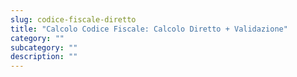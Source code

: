 ```yaml
---
slug: codice-fiscale-diretto
title: "Calcolo Codice Fiscale: Calcolo Diretto + Validazione"
category: ""
subcategory: ""
description: ""
---
```


